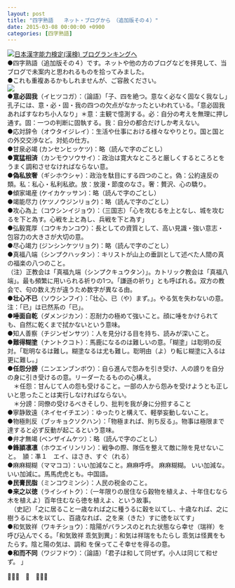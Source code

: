 ```yaml
---
layout: post
title: "四字熟語　　ネット・ブログから　（追加版その４）"
date: 2015-03-08 00:00:00 +0900
categories: [四字熟語]
---
```


[![](/syuusyuu9701/assets/images/四字熟語-ネット・ブログから-（追加版その４）-br_c_3028_1.gif)](http://blog.with2.net/link.php?1659096:3028 "日本漢字能力検定(漢検) ブログランキングへ")[日本漢字能力検定(漢検) ブログランキングへ](http://blog.with2.net/link.php?1659096:3028)  
●四字熟語（追加版その４）です。ネットや他の方のブログなどを拝見して、当ブログで未案内と思われるものを拾ってみました。  
●これも重複あるかもしれませんが、ご容赦ください。  
![](/syuusyuu9701/assets/images/四字熟語-ネット・ブログから-（追加版その４）-9fb253e0c1fad5c37a183c5b9ba52e2e.jpg)  
●**意必固我**（イヒツコガ）：（論語）「子、四を絶つ。意なく必なく固なく我なし」孔子には、意・必・固・我の四つの欠点がなかったといわれている。「意必固我あればすなわち小人なり」＊意：主観で憶測する。必：自分の考えを無理に押し通す。固：一つの判断に固執する。我：自分の都合だけしか考えない。  
●応対辞令（オウタイジレイ）：生活や仕事における様々なやりとり。国と国との外交交渉など。対処の仕方。  
●甘泉必竭 (カンセンヒッケツ)：略（読んで字のごとし）  
●**寛猛相済**（カンモウソウサイ）：政治は寛大なところと厳しくするところとをうまく調和させなければならない意。  
●**偽私放奢**（ギシホウシャ）：政治を駄目にする四つのこと。偽：公約違反の類。私：私心・私利私欲。放：放漫・節度のなさ。奢：贅沢、心の驕り。  
●傾家竭産 (ケイカケッサン)：略（読んで字のごとし）  
●竭能尽力 (ケツノウジンリョク)：略（読んで字のごとし）  
●攻心為上（コウシンイジョウ）：（三国志）「心を攻むるを上となし、城を攻むるを下と為す。心戦を上と為し、兵戦を下と為す」  
●弘毅寛厚（コウキカンコウ）：長としての資質として、高い見識・強い意志・包容力の大きさが大切の意。  
●尽心竭力 (ジンシンケツリョク)：略（読んで字のごとし）  
●真福八端（シンプクハッタン）：キリストが山上の垂訓として述べた人間の真の福楽の八つのこと。  
（注）正教会は「真福九端（シンプクキュウタン）」。カトリック教会は「真福八端」。最も頻繁に用いられる祈りの1つ。「謙遜の祈り」とも呼ばれる。双方の教会で、句の数え方が違うため数字が異なる由。  
●**壮心不已**（ソウシンフイ）：「壮心、已（や）まず。」。やる気を失わないの意。注：「已」は已然系の「已」。  
●**唾面自乾**（ダメンジカン）：忍耐力の極めて強いこと。顔に唾をかけられても、自然に乾くまで拭かないという意味。  
●知人善察（チジンゼンサツ）：人を見分ける目を持ち、読みが深いこと。  
●**難得糊塗**（ナントクコト）：馬鹿になるのは難しいの意。「糊塗」は聡明の反対。「聡明なるは難し。糊塗なるは尤も難し。聡明由（よ）り転じ糊塗に入るは更に難し。」  
●**任怨分謗**（ニンエンブンボウ）：自ら進んで怨みを引き受け、人の謗りを自分の身に引き受けるの意。リーダーたるものの心構え。  
　＊任怨：甘んじて人の怨も受けること。一部の人から怨みを受けようとも正しいと思ったことは実行しなければならない。  
　＊分謗：同僚の受けるべきそしり、批判を我が身に分担すること  
●寧静致遠（ネイセイチエン）：ゆったりと構えて、軽挙妄動しないこと。  
●物極則反（ブッキョクソクハン）：「物極まれば、則ち反る」。物事は極限まで達すると必ず反動が起こるという意味。  
●弁才無竭 (ベンザイムケツ）：略（読んで字のごとし）  
●**鋒頴凛凛**（ホウエイリンリン）：戦争の際、隊伍を整えて敵に隙を見せないこと。　頴：凖１　エイ、ほさき、すぐ（れる）  
●麻麻糊糊（ママココ）：いい加減なこと。麻麻呼呼。 麻麻糊糊。 いい加減な。いい加減に。馬馬虎虎とも。中国語。  
●**民膏民脂**（ミンコウミンシ）：人民の税金のこと。  
●**来之以徳**（ライシイトク）：（一年限りの居住なら穀物を植えよ、十年住むなら木を植えよ）百年住むなら徳を植えよ、という故事。  
　（史記）「之に居ること一歳なれば之に種うるに穀を以てし、十歳なれば、之に樹うるに木を以てし、百歳なれば、之を来（きた）すに徳を以てす」  
●和気致祥（ワキチショウ）：陰陽がバランスのとれた状態なら幸せ（瑞祥）を呼び込んでくる。「和気致祥 乖気到異」：和気は祥瑞をもたらし 乖気は怪異をもたらす。陰と陽の気は、調和 を保ってこそ幸せを得るの意。  
●**和而不同**（ワジフドウ）：（論語）「君子は和して同ぜず。小人は同じて和せず。 」  
  
👋👋👋　🐑　👋👋👋  